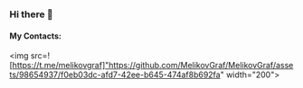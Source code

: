 ### Hi there 👋

#### My Contacts:

<img src=![https://t.me/melikovgraf]"https://github.com/MelikovGraf/MelikovGraf/assets/98654937/f0eb03dc-afd7-42ee-b645-474af8b692fa" width="200">
<!--
**MelikovGraf/MelikovGraf** is a ✨ _special_ ✨ repository because its `README.md` (this file) appears on your GitHub profile.

Here are some ideas to get you started:

- 🔭 I’m currently working on ...
- 🌱 I’m currently learning ...
- 👯 I’m looking to collaborate on ...
- 🤔 I’m looking for help with ...
- 💬 Ask me about ...
- 📫 How to reach me: ...
- 😄 Pronouns: ...
- ⚡ Fun fact: ...
-->
